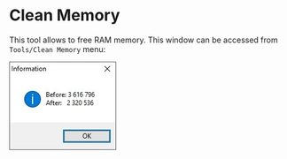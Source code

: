 # Clean Memory

This tool allows to free RAM memory. This window can be accessed from `Tools/Clean Memory` menu:

![](../../.gitbook/assets/clean-memory.jpg)

